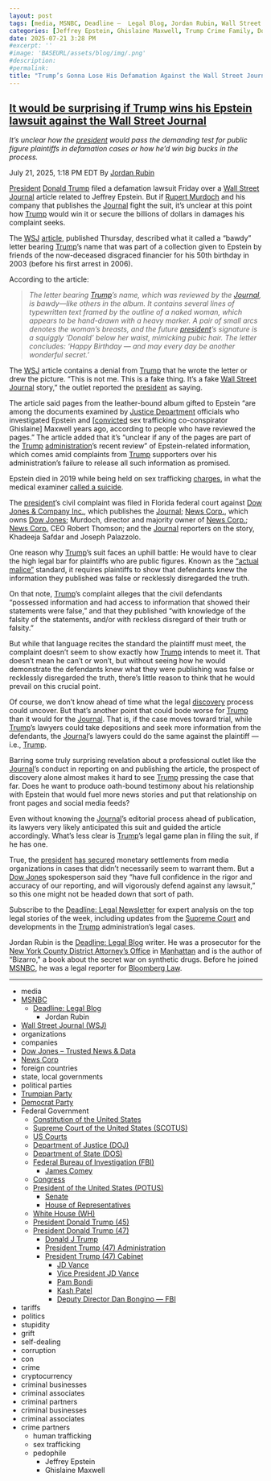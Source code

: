 ```yaml
---
layout: post
tags: [media, MSNBC, Deadline –  Legal Blog, Jordan Rubin, Wall Street Journal (WSJ), organizations, companies, Dow Jones – Trusted News & Data, News Corp, foreign countries, state local governments, political parties, Trumpian Party, Democrat Party, Federal Government, Constitution of the United States, Supreme Court of the United States (SCOTUS), US Courts, Department of Justice (DOJ), Department of State (DOS), Federal Bureau of Investigation (FBI), James Comey, Congress, President of the United States (POTUS), Senate, House of Representatives, White House (WH), President Donald Trump (45), President Donald Trump (47), Donald J Trump, President Trump (47) Administration, President Trump (47) Cabinet, JD Vance, Vice President JD Vance, Pam Bondi, Kash Patel, Deputy Director Dan Bongino — FBI, tariffs, politics, stupidity, grift, self-dealing, corruption, con, crime, cryptocurrency, criminal businesses, criminal associates, criminal partners, criminal businesses, criminal associates, crime partners, Jeffrey Epstein, human trafficking, sex trafficking, pedophile]
categories: [Jeffrey Epstein, Ghislaine Maxwell, Trump Crime Family, Donald Trump]
date: 2025-07-21 3:28 PM
#excerpt: ''
#image: 'BASEURL/assets/blog/img/.png'
#description:
#permalink:
title: "Trump’s Gonna Lose His Defamation Against the Wall Street Journal Over Trump’s Bawdy Birthday Card to Jeffrey Epstein"
---
```



## [It would be surprising if Trump wins his Epstein lawsuit against the Wall Street Journal](https://www.msnbc.com/deadline-white-house/deadline-legal-blog/wall-street-journal-trump-epstein-lawsuit-rcna219968)

*It’s unclear how the [president](https://www.whitehouse.gov/) would pass the demanding test for public figure plaintiffs in defamation cases or how he’d win big bucks in the process.*

July 21, 2025, 1:18 PM EDT
By [Jordan Rubin](https://www.msnbc.com/author/jordan-rubin-ncpn1301611)

[President](https://www.whitehouse.gov/) [Donald Trump](https://www.msnbc.com/opinion/msnbc-opinion/trump-unabomber-story-biden-cognitive-decline-rcna219453) filed a defamation lawsuit Friday over a [Wall Street Journal](https://www.wsj.com/) article related to Jeffrey Epstein. But if [Rupert Murdoch](https://www.msnbc.com/deadline-white-house/deadline-legal-blog/fox-news-dominion-trial-sanctions-rcna79341) and his company that publishes the [Journal](https://www.wsj.com/) fight the suit, it’s unclear at this point how [Trump](https://www.donaldjtrump.com/) would win it or secure the billions of dollars in damages his complaint seeks.

The [WSJ](https://www.wsj.com/) [article](https://www.wsj.com/politics/trump-jeffrey-epstein-birthday-letter-we-have-certain-things-in-common-f918d796?gaa_at=eafs&gaa_n=ASWzDAg3zXc0PZ6R159c8B_Nk7NTjlUZYGu-eTJcCLYaRnU2q9pZEjHGCtqe&gaa_ts=687e43cd&gaa_sig=DxKiAsWEZrzyxHAnioY4JWjIpd989E3g29tR4vGxEqiIZ6tYjjqjm7u0unOhPHk3eJgmHf1PoNbFRv78SkcGXQ%3D%3D), published Thursday, described what it called a “bawdy” letter bearing [Trump](https://www.donaldjtrump.com/)’s name that was part of a collection given to Epstein by friends of the now-deceased disgraced financier for his 50th birthday in 2003 (before his first arrest in 2006).

According to the article:

> *The letter bearing [Trump](https://www.donaldjtrump.com/)’s name, which was reviewed by the [Journal](https://www.wsj.com/), is bawdy—like others in the album. It contains several lines of typewritten text framed by the outline of a naked woman, which appears to be hand-drawn with a heavy marker. A pair of small arcs denotes the woman’s breasts, and the future [president](https://www.whitehouse.gov/)’s signature is a squiggly ‘Donald’ below her waist, mimicking pubic hair. The letter concludes: ‘Happy Birthday — and may every day be another wonderful secret.’*

The [WSJ](https://www.wsj.com/) article contains a denial from [Trump](https://www.donaldjtrump.com/) that he wrote the letter or drew the picture. “This is not me. This is a fake thing. It’s a fake [Wall Street Journal](https://www.wsj.com/) story,” the outlet reported the [president](https://www.whitehouse.gov/) as saying.

The article said pages from the leather-bound album gifted to Epstein “are among the documents examined by [Justice Department](https://www.justice.gov/) officials who investigated Epstein and [[convicted](https://www.msnbc.com/deadline-white-house/deadline-legal-blog/jeffrey-epstein-ghislaine-maxwells-sex-crime-convictions-rcna171618) sex trafficking co-conspirator Ghislaine] Maxwell years ago, according to people who have reviewed the pages.” The article added that it’s “unclear if any of the pages are part of the [Trump](https://www.donaldjtrump.com/) [administration](https://www.whitehouse.gov/administration/)’s recent review” of Epstein-related information, which comes amid complaints from [Trump](https://www.donaldjtrump.com/) supporters over his administration’s failure to release all such information as promised.

Epstein died in 2019 while being held on sex trafficking [charges](https://www.justice.gov/usao-sdny/pr/jeffrey-epstein-charged-manhattan-federal-court-sex-trafficking-minors), in what the medical examiner [called a suicide](https://www.pbs.org/newshour/nation/medical-examiner-dismisses-doubts-about-epstein-autopsy).

The [president](https://www.whitehouse.gov/)’s civil complaint was filed in Florida federal court against [Dow Jones & Company Inc.](https://www.dowjones.com/), which publishes the [Journal](https://www.wsj.com/); [News Corp.](http://newscorp.com/), which owns [Dow Jones](https://www.dowjones.com/); Murdoch, director and majority owner of [News Corp.](http://newscorp.com/); [News Corp.](http://newscorp.com/) CEO Robert Thomson; and the [Journal](https://www.wsj.com/) reporters on the story, Khadeeja Safdar and Joseph Palazzolo.

One reason why [Trump](https://www.donaldjtrump.com/)’s suit faces an uphill battle: He would have to clear the high legal bar for plaintiffs who are public figures. Known as the [“actual malice”](https://www.msnbc.com/deadline-white-house/deadline-legal-blog/clarence-thomas-fox-news-actual-malice-rcna74243) standard, it requires plaintiffs to show that defendants knew the information they published was false or recklessly disregarded the truth.

On that note, [Trump](https://www.donaldjtrump.com/)’s complaint alleges that the civil defendants “possessed information and had access to information that showed their statements were false,” and that they published “with knowledge of the falsity of the statements, and/or with reckless disregard of their truth or falsity.”

But while that language recites the standard the plaintiff must meet, the complaint doesn’t seem to show exactly how [Trump](https://www.donaldjtrump.com/) intends to meet it. That doesn’t mean he can’t or won’t, but without seeing how he would demonstrate the defendants knew what they were publishing was false or recklessly disregarded the truth, there’s little reason to think that he would prevail on this crucial point.

Of course, we don’t know ahead of time what the legal [discovery](https://www.msnbc.com/deadline-white-house/deadline-legal-blog/supreme-court-trump-doge-documents-foia-watchdog-rcna209457) process could uncover. But that’s another point that could bode worse for [Trump](https://www.donaldjtrump.com/) than it would for the [Journal](https://www.wsj.com/). That is, if the case moves toward trial, while [Trump](https://www.donaldjtrump.com/)’s lawyers could take depositions and seek more information from the defendants, the [Journal](https://www.wsj.com/)’s lawyers could do the same against the plaintiff — i.e., [Trump](https://www.donaldjtrump.com/).

Barring some truly surprising revelation about a professional outlet like the [Journal](https://www.wsj.com/)’s conduct in reporting on and publishing the article, the prospect of discovery alone almost makes it hard to see [Trump](https://www.donaldjtrump.com/) pressing the case that far. Does he want to produce oath-bound testimony about his relationship with Epstein that would fuel more news stories and put that relationship on front pages and social media feeds?

Even without knowing the [Journal](https://www.wsj.com/)’s editorial process ahead of publication, its lawyers very likely anticipated this suit and guided the article accordingly. What’s less clear is [Trump](https://www.donaldjtrump.com/)’s legal game plan in filing the suit, if he has one.

True, the [president](https://www.whitehouse.gov/) [has secured](https://www.msnbc.com/rachel-maddow-show/maddowblog/demise-trumps-lawsuit-bob-woodward-offers-reminder-targets-rcna219958) monetary settlements from media organizations in cases that didn’t necessarily seem to warrant them. But a [Dow Jones](https://www.dowjones.com/) spokesperson said they “have full confidence in the rigor and accuracy of our reporting, and will vigorously defend against any lawsuit,” so this one might not be headed down that sort of path.

Subscribe to the [Deadline: Legal Newsletter](https://link.msnbc.com/join/5ck/msnbc-deadlinelegal-signup-inline) for expert analysis on the top legal stories of the week, including updates from the [Supreme Court](https://www.supremecourt.gov/) and developments in the [Trump](https://www.donaldjtrump.com/) administration’s legal cases.

Jordan Rubin is the [Deadline: Legal Blog](https://www.msnbc.com/deadline-white-house) writer. He was a prosecutor for the [New York County District Attorney’s Office](https://manhattanda.org/) in [Manhattan](https://manhattanda.org/) and is the author of “Bizarro," a book about the secret war on synthetic drugs. Before he joined [MSNBC](https://www.msnbc.com/), he was a legal reporter for [Bloomberg Law](https://pro.bloomberglaw.com/).

----
- media
- [MSNBC](https://www.msnbc.com/)
    - [Deadline: Legal Blog](https://www.msnbc.com/deadline-white-house)
        - Jordan Rubin
- [Wall Street Journal (WSJ)](https://www.wsj.com/)
- organizations 
- companies
- [Dow Jones – Trusted News & Data](https://www.dowjones.com/)
- [News Corp](http://newscorp.com/)
- foreign countries 
- state, local governments
- political parties 
- [Trumpian Party](https://www.gop.com/)
- [Democrat Party](https://www.democrats.org/)
- Federal Government 
    - [Constitution of the United States](https://constitution.congress.gov/)
    - [Supreme Court of the United States (SCOTUS)](https://www.supremecourt.gov/)
    - [US Courts](https://www.uscourts.gov/)
    - [Department of Justice (DOJ)](https://www.justice.gov/)
   - [Department of State (DOS)](https://www.state.gov/)
    - [Federal Bureau of Investigation (FBI)](https://www.fbi.gov/)
        - [James Comey](https://www.fbi.gov/history/directors/james-b-comey)
    - [Congress](https;//www.congress.gov/)
    - [President of the United States (POTUS)](https://www.whitehouse.gov/)
        - [Senate](https://www.senate.gov/)
        - [House of Representatives](https://www.house.gov/)
    - [White House (WH)](https://www.whitehouse.gov/)
     - [President Donald Trump (45)](https://trumpwhitehouse.archives.gov/)
    - [President Donald Trump (47)](https://www.whitehouse.gov/administration/donald-j-trump/)
        - [Donald J Trump](https://www.donaldjtrump.com/)
        - [President Trump (47) Administration](https://www.whitehouse.gov/administration/)
        - [President Trump (47) Cabinet](https://www.whitehouse.gov/administration/the-cabinet/)
            - [JD Vance](https://www.linkedin.com/in/jd-vance-770a9047/)
            - [Vice President JD Vance](https://www.whitehouse.gov/administration/jd-vance/)
            - [Pam Bondi](https://www.justice.gov/ag/staff-profile/meet-attorney-general)
            - [Kash Patel](https://www.fbi.gov/about/leadership-and-structure/director-patel)
            - [Deputy Director Dan Bongino — FBI](https://www.fbi.gov/about/leadership-and-structure/deputy-director-dan-bongino)
- tariffs
- politics
- stupidity
- grift
- self-dealing
- corruption
- con
- crime
- cryptocurrency 
- criminal businesses
- criminal associates
- criminal partners
- criminal businesses
- criminal associates
- crime partners
    - human trafficking 
    - sex trafficking 
    - pedophile 
        - Jeffrey Epstein 
        - Ghislaine Maxwell

